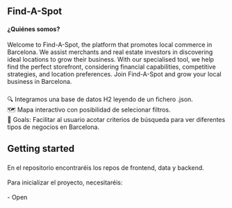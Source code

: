 <h2 align="left">Find-A-Spot</h2>

<h4>¿Quiénes somos?</h4>
<p align="left">Welcome to Find-A-Spot, the platform that promotes local commerce in Barcelona. We assist merchants and real estate investors in discovering ideal locations to grow their business. With our specialised tool, we help find the perfect storefront, considering financial capabilities, competitive strategies, and location preferences. Join Find-A-Spot and grow your local business in Barcelona.</p>

###

<p align="left">🔍 Integramos una base de datos H2 leyendo de un fichero .json.<br>🗺️ Mapa interactivo con posibilidad de selecionar filtros.<br>🎯 Goals: Facilitar al usuario acotar criterios de búsqueda para ver diferentes tipos de negocios en Barcelona.</p>

###

<h2 align="left">Getting started</h2>

###

<p align="left">En el repositorio encontraréis los repos de frontend, data y backend.<br><br>Para inicializar el proyecto, necesitaréis:<br><br>- Open</p>



